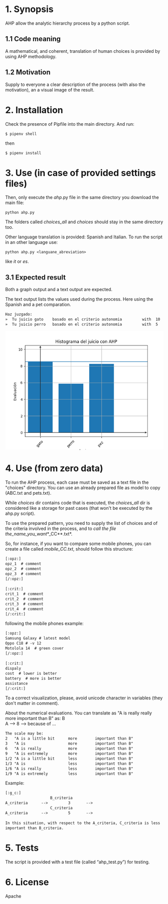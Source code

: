 # 1. Synopsis
AHP allow the analytic hierarchy process by a python script.

## 1.1 Code meaning
A mathematical, and coherent, translation of human choices is provided by using AHP methodology.




## 1.2 Motivation
Supply to everyone a clear description of the process (with also the motivation), an a visual image of the result. 

# 2. Installation
Check the presence of Pipfile into the main directory. And run: 

	$ pipenv shell 

then 
	
	$ pipenv install 


# 3. Use (in case of provided settings files)

Then, only execute the _ahp_.py file in the same directory you download the main file:

	python ahp.py

The folders called *choices_all* and _choices_ should stay in the same directory too. 

Other language translation is provided: Spanish and Italian. 
To run the script in an other language use: 

	python ahp.py <languane_abreviation>

like _it_ or _es_.

## 3.1 Expected result
Both a graph output and a text output are expected. 

The text output lists the values used during the process. 
Here using the Spanish and a pet comparation. 

	Haz juzgado:
	»  Tu juicio gato  	 basado en el criterio autonomia    	 with  10
	»  Tu juicio perro 	 basado en el criterio autonomia    	 with  5


![graphic out of comparation](./images/Histogram_Spanish_01.png "a title")



# 4. Use (from zero data)
To run the AHP process, each case must be saved as a text file in the "choices" directory.
You can use an already prepared file as model to copy (ABC.txt and pets.txt).

While _choices_ dir contains code that is executed, the *choices_all* dir is considered like a storage for past cases (that won't be executed by the ahp.py script). 


To use the prepared pattern, you need to supply the list of choices and of the criteria involved in the process, and to *call the file the_name_you_want**_CC**.txt*.


So, for instance, if you want to compare some mobile phones, you can create a file called *mobile_CC.txt*, should follow this structure: 

	[:opz:]
	opz_1  # comment
	opz_2  # comment
	opz_3  # comment
	[/:opz:]

	[:crit:]
	crit_1  # comment
	crit_2  # comment
	crit_3  # comment
	crit_4  # comment
	[/:crit:] 


following the mobile phones example:

	[:opz:]
	Samsung Galaxy # latest model
	Oppo C18 # -v 12
	Motolola 14  # green cover
	[/:opz:]

	[:crit:]
	dispaly
	cost  # lower is better
	battery  # more is better
	assistance  
	[/:crit:] 


To a correct visualization, please, avoid unicode character in variables (they don't matter in comment).

About the numerical evaluations. 
	You can translate as "A is really really more important than B" as:
						B		
	A 			-->     8	-->  because of ...

	The scale may be:
	2	"A is a little bit 		more 		important than B"
	3	"A is 			 		more 		important than B"
	6	"A is really	 		more 		important than B"
	9	"A is extremely	 		more 		important than B"
	1/2	"A is a little bit		less 		important than B"
	1/3	"A is 			 		less 		important than B"
	1/6	"A is really	 		less 		important than B"
	1/9	"A is extremely	 		less 		important than B"



Example:

	[:g_c:]
						B_criteria        
	A_criteria		--> 		3		--> 	     
						C_criteria         
	A_criteria 		--> 		5		--> 	 

	In this situation, with respect to the A_criteria, C_criteria is less important than B_criteria.



# 5. Tests
The script is provided with a test file (called “ahp_test.py”) for testing. 

# 6. License
Apache